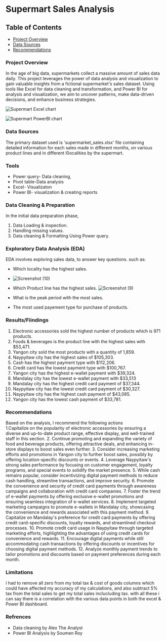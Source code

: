 # Supermart Sales Analysis

## Table of Contents
- [Project Overview](#project-overview)
- [Data Sources](#data-sources)
- [Recommendations](#recommendations)

### Project Overview
In the age of big data, supermarkets collect a massive amount of sales data daily. This project leverages the power of data analysis and visualization to gain valuable insights from a fictional supermarket's sales dataset. Using tools like Excel for data cleaning and transformation, and Power BI for analysis and visualization, we aim to uncover patterns, make data-driven decisions, and enhance business strategies.

![Supermart Excel chart](https://github.com/Echecorneliusjr001/Super-Mart-Analytics/assets/149030759/b61de9b3-0d15-40c0-808d-d8acca115dee)


![Supermart PowerBI chart](https://github.com/Echecorneliusjr001/Super-Mart-Analytics/assets/149030759/4e52c4ad-2ea1-4410-b596-98e4569cae44)



### Data Sources
The primary dataset used is 'supermarket_sales.xlsx' file containing detailed information for each sales made in different months, on various product lines and in different l0ocalities by the supermart.

### Tools
- Power query- Data cleaning, 
- Pivot table-Data analysis
- Excel- Visualizaton 
- Power BI- visualization & creating reports

### Data Cleaning & Preparation
In the initial data preparation phase,
1. Data Loading & inspection.
2. Handling missing values.
3. Data cleaning & Formatting Using Power query.

### Exploratory Data Analysis (EDA)
EDA involves exploring  sales data, to answer key questions. such as:
- Which locality has the highest sales.
- ![Screenshot (10)](https://github.com/Echecorneliusjr001/Super-Mart-Analytics/assets/149030759/2122c2a8-29ae-4a67-a9e0-62956a4f9b4d)

- Which Product line has the highest sales.
![Screenshot (9)](https://github.com/Echecorneliusjr001/Super-Mart-Analytics/assets/149030759/97f2a51f-826e-49c0-87e1-01f7fe0ab0f3)

  
- What is the peak period with the most sales.
  
- The most used payement type for purchase of products.

### Results/Fiindings
1. Electronic accessories sold the highest number of products which is 971 products.					
2. Foods & beverages is the product line with the highest sales with $53,471.					
3. Yangon city sold the most products with a quantity of 1,859.					
4. Naypyitaw city has the highest sales of $105,303.					
5. Cash has the highest payment type with $112,206.					
6. Credit card has the lowest payment type with $100,767.					
7. Yangon city has the highest e-wallet payment with $39,324.					
8. Mandalay city has the lowest e-wallet payment with $33,513					
9. Mandalay city has the highest credit card payment of $37,344.					
10. Naypyitaw city has the lowest credit card payment of $30,327.					
11. Naypyitaw city has the highest cash payment of $43,085.					
12. Yangon city has the lowest cash payment of $33,781.

### Recommendations
 Based on the analysis, I recommend the following actions																			
1.Capitalize on the popularity of electronic accessories by ensuring a diverse and up-to-date product range, effective display, and well-trained staff in this section.			2. Continue promoting and expanding the variety of food and beverage products, offering attractive deals, and enhancing in-store displays to boost sales even further.			3. Consider increasing marketing efforts and promotions in Yangon city to further boost sales, possibly by offering location-specific discounts or events.									4. Leverage Naypyitaw's strong sales performance by focusing on customer engagement, loyalty programs, and special events to solidify the market presence.									5. While cash remains popular, consider incentivizing digital payment methods to reduce cash handling, streamline transactions, and improve security.												6. Promote the convenience and security of credit card payments through awareness campaigns and collaboration with credit card companies.																		7.  Foster the trend of e-wallet payments by offering exclusive e-wallet promotions and ensuring seamless integration of e-wallet services.																	8. Implement targeted marketing campaigns to promote e-wallets in Mandalay city, showcasing the convenience and rewards associated with this payment method.								9. Capitalize on Mandalay's preference for credit card payments by offering credit card-specific discounts, loyalty rewards, and streamlined checkout processes.						10. Promote credit card usage in Naypyitaw through targeted marketing efforts, highlighting the advantages of using credit cards for convenience and rewards.								11. Encourage digital payments while still accommodating cash transactions by offering discounts or incentives for choosing digital payment methods.												12. Analyze monthly payment trends to tailor promotions and discounts based on payment preferences during each month.																					

### Limitations
I had to remove all zero from my total tax & cost of goods columns which could have affected my accuracy of my calculations, and also subtract 5% tax from the  total sales to get my total sales inclucluding tax. with all these i can say there is a correlation with the various data points in both the excel & Power BI dashboard.

### Refrences
- Data cleaning by Alex The Analyst
- Power BI Analysis by Soumen Roy
 


				
					
